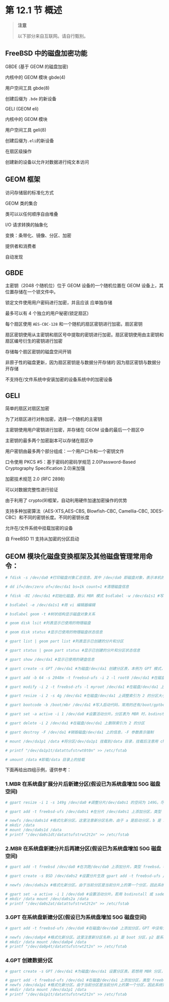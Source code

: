 # 第 12.1 节 概述

> **注意**
>
> 以下部分来自互联网。请自行甄别。

## FreeBSD 中的磁盘加密功能

GBDE (基于 GEOM 的磁盘加密)

内核中的 GEOM 模块 gbde(4)

用户空间工具 gbde(8)

创建后缀为 `.bde` 的新设备

GELI (GEOM eli)

内核中的 GEOM 模块

用户空间工具 geli(8)

创建后缀为`.eli`的新设备

在扇区级操作

创建新的设备以允许对数据进行纯文本访问

## GEOM 框架

访问存储层的标准化方式

GEOM 类的集合

类可以以任何顺序自由堆叠

I/O 请求转换的抽象化

变换：条带化、镜像、分区、加密

提供者和消费者

自动发现

## GBDE

主密钥（2048 个随机位）位于 GEOM 设备的一个随机位置在 GEOM 设备上，其位置存储在一个锁文件中。

锁定文件使用用户密码进行加密，并且应该 应单独存储

最多可以有 4 个独立的用户秘密(锁定扇区)

每个扇区使用 `AES-CBC-128` 和一个随机的扇区密钥进行加密。扇区密钥

扇区密钥使用从主密钥和扇区号中提取的密钥进行加密。扇区密钥使用由主密钥和扇区编号衍生的密钥进行加密

存储每个扇区密钥的磁盘空间开销

非原子性的磁盘更新，因为扇区密钥是与数据分开存储的 因为扇区密钥与数据分开存储

不支持在/文件系统中安装加密的设备系统中的加密设备

## GELI

简单的扇区对扇区加密

为了对扇区进行对称加密，选择一个随机的主密钥

主密钥使用用户密钥进行加密，并存储在 GEOM 设备的最后一个扇区中

主密钥的最多两个加密副本可以存储在扇区中

用户密钥由最多两个部分组成：一个用户口令和一个密钥文件

口令使用 PKCS #5：基于密码的密码学规范 2.0(Password-Based Cryptography Specification 2.0)来加强

加密技术规范 2.0 (RFC 2898)

可以对数据完整性进行验证

由于利用了 crypto(9)框架，自动利用硬件加速加密操作的优势

支持多种加密算法（AES-XTS,AES-CBS, Blowfish-CBC, Camellia-CBC, 3DES-CBC）和不同的密钥长度。不同的密钥长度

允许在/文件系统中挂载加密的设备

自 FreeBSD 11 支持从加密的分区启动

## GEOM 模块化磁盘变换框架及其他磁盘管理常用命令：

```sh
# fdisk -s /dev/da0 #打印磁盘对象汇总信息。其中 /dev/da0 即磁盘对象，表示本机的第一块硬盘，如果不写 默认显示启动盘信息。还可以写成分片或分区，如 /dev/da0s1 和 /dev/da0s1a，其中硬盘用 da 表示，从 0 起算，分片用 s 表示，从 1 起算，分区则用字母 a-h 表示，/dev/da0s1a 即表示第一块硬盘第一个分片的 第一个分区，这是 MBR 的表示方法。GPT 由于没有分片的概念，直接就是分区，因此用 p 表示分区，从 1 起算，/dev/da0p1 即表示第一块硬盘的第一个分区

# dd if=/dev/zero of=/dev/da1 bs=1k count=1 #清理磁盘信息

# fdisk -BI /dev/da1 #初始化磁盘，默认 MBR 模式 bsdlabel -w /dev/da1s1 #写入 bsdlabel

# bsdlabel -e /dev/da1s1 #用 vi 编辑器编辑

# bsdlabel geom -t #树状结构显示磁盘对象关系

# geom disk lsit #列表显示已使用的物理磁盘

# geom disk status #显示已使用的物理磁盘状态信息

# gpart list | geom part list #列表显示已创建的分片和分区

# gpart status | geom part status #显示已创建的分片和分区状态信息

# gpart show /dev/da1 #显示已使用的硬盘信息

# gpart create -s GPT /dev/da1 #为磁盘/dev/da1 创建分区表，本例为 GPT 模式，还可以设置 MBR、APM、 BSD、BSD64、LDM、VTOC8

# gpart add -b 64 -s 2048m -t freebsd-ufs -i 2 -l root0 /dev/da1 #在磁盘 /dev/da1 上创建新分区。-b 表示起始位置；-s 表示分配空间；-t 为分区格式，分片时可以用 freebsd，还有 freebsd-boot、freebsd-swap、freebsdzfs 等类型；-i 表示索引，本例为 2，即新分区名为 /dev/da1p2；-l 为标签 newfs /dev/da1p2 #格式化分区

# gpart modify -i 2 -t freebsd-zfs -l myroot /dev/da1 #在磁盘/dev/da1 上修改索引为 2 的分区，分区格式和标签均可修改

# gpart resize -i 2 -s 4g /dev/da1 #在磁盘/dev/da1 上调整索引为 2 的分区大小，单位可以用 k、m、g、t。注意，如果要缩小分区，则分区不能处于使用状态，这意味着系统分区默认情况下无法缩小；如果要扩大分区，则分区后面必须是空闲空间，而不能有其他分区，这意味着系统分区默认情况下也无法扩展。因此在创建 FreeBSD 虚机时，应充份考虑可能使用系统盘的情况，或尽量避免使用系统盘

# gpart bootcode -b /boot/mbr /dev/da1 #写入启动代码，常用的还有/boot/gptboot 和/boot/boot

# gpart set -a active -i 1 /dev/da0 #设置活动分片。分区表为 MBR 时，bsdinstall 和 sade 会自动把新建的分片设置为活动分片，从而导致操作系统重启时无法正确加载启动分区，故需要重设

# gpart delete -i 2 /dev/da1 #在磁盘/dev/da1 上删除索引为 2 的分区

# gpart destroy -F /dev/da1 #销毁磁盘/dev/da1 上的信息，-F 参数表示强制

# mount /dev/da1p1 /data #将分区/dev/da1p1 挂载到/data 目录，挂载后注意用 chown 命令设置归属，若希望重启后自动挂载，请在终端执行命令：

# printf "/dev/da1p1t/datattufstrwt0t0n" >> /etc/fstab

# umount /data #卸载/data 目录上的挂载
```

下面再给出四组示例，谨供参考：

### 1.MBR 在系统盘扩展分片后新建分区(假设已为系统盘增加 50G 磁盘空间)

```sh
# gpart resize -i 1 -s 149g /dev/da0 #调整分片/dev/da0s1 的空间为 149G。尽管磁盘的大小为 150G，但由于技术原因，实际可使用的空间并没有那么多

# gpart add -t freebsd-ufs /dev/da0s1 #在分片 /dev/da0s1 上添加分区，类型 freebsd-ufs。不指定-s 参数时，表示将 剩余空间都分配给该分区

# newfs /dev/da0s1d #格式化新分区。这里注意新分区名称，由于 a 是启动分区，b 是 swap 分区，c 已经被分 片本身占用，因此新分区默认分配为 d
# mkdir /data
# mount /dev/da0s1d /data
# printf "/dev/da0s1dt/datattufstrwt2t2n" >> /etc/fstab
```

### 2.MBR 在系统盘新建分片后再建分区(假设已为系统盘增加 50G 磁盘空间)

```sh
# gpart add -t freebsd /dev/da0 #在次跑/dev/da0 上添加分片，类型 freebsd。不指定-s 参数时，表示将剩余空间都 分配给该分片

# gpart create -s BSD /dev/da0s2 #设置分片生效 gpart add -t freebsd-ufs /dev/da0s2 #在分片/dev/da0s2 上添加分区，类型 freebsd-ufs。不指定-s 参数时，表示将 剩余空间都分配给该分区

# newfs /dev/da0s2a #格式化新分区。由于当前分区是当前分片上的第一个分区，因此系统默认分配为 a

# gpart set -a active -i 1 /dev/da0 #设置活动分片。若用 bsdinstall 或 sade 创建新分片，则此步骤为必须
# mkdir /data mount /dev/da0s2a /data
# printf "/dev/da0s2at/datattufstrwt2t2n" >> /etc/fstab
```

### 3.GPT 在系统盘新建分区(假设已为系统盘增加 50G 磁盘空间)

```sh
# gpart add -t freebsd-ufs /dev/da0 #在磁盘/dev/da0 上添加分区，GPT 中没有分片的概念

# newfs /dev/da0p4 #格式化新分区。这里注意新分区名称，p1 是 boot 分区，p2 是系统分区，p3 是 swap 分区，因此新分区默认为 p4
# mkdir /data mount /dev/da0p4 /data
# printf "/dev/da0p4t/datattufstrwt2t2n" >> /etc/fstab
```

### 4.GPT 创建数据分区

```sh
# gpart create -s GPT /dev/da1 #为磁盘/dev/da1 设置分区表。若想用 MBR 分区，则将-s 参数的值改为 MBR

# gpart add -t freebsd-ufs /dev/da1 #在磁盘/dev/da1 上添加分区，类型 freebsd-ufs
# newfs /dev/da1p1 #格式化新分区。由于当前分区是当前分片上的第一个分区，因此系统默认分配为 p1
# mkdir /data mount /dev/da1p1 /data
# printf "/dev/da1p1t/datattufstrwt2t2n" >> /etc/fstab
```
